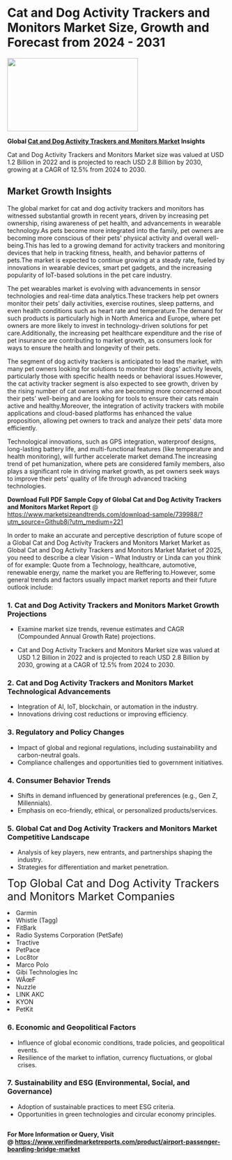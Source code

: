 <H1>Cat and Dog Activity Trackers and Monitors Market Size, Growth and Forecast from 2024 - 2031</H1><img class="aligncenter size-medium wp-image-584254" src="https://thirdeyenews.in/wp-content/uploads/2024/09/Global-Market-Research-300x168.jpeg" alt="" width="300" height="168" /><p><strong>Global&nbsp;<a href="https://www.marketsizeandtrends.com/download-sample/739988/?utm_source=Github8j?utm_medium=221">Cat and Dog Activity Trackers and Monitors Market</a> Insights</strong></p><p>Cat and Dog Activity Trackers and Monitors Market size was valued at USD 1.2 Billion in 2022 and is projected to reach USD 2.8 Billion by 2030, growing at a CAGR of 12.5% from 2024 to 2030.</p><p><h2>Market Growth Insights</h2> <p>The global market for cat and dog activity trackers and monitors has witnessed substantial growth in recent years, driven by increasing pet ownership, rising awareness of pet health, and advancements in wearable technology.As pets become more integrated into the family, pet owners are becoming more conscious of their pets' physical activity and overall well-being.This has led to a growing demand for activity trackers and monitoring devices that help in tracking fitness, health, and behavior patterns of pets.The market is expected to continue growing at a steady rate, fueled by innovations in wearable devices, smart pet gadgets, and the increasing popularity of IoT-based solutions in the pet care industry.</p> <p>The pet wearables market is evolving with advancements in sensor technologies and real-time data analytics.These trackers help pet owners monitor their pets' daily activities, exercise routines, sleep patterns, and even health conditions such as heart rate and temperature.The demand for such products is particularly high in North America and Europe, where pet owners are more likely to invest in technology-driven solutions for pet care.Additionally, the increasing pet healthcare expenditure and the rise of pet insurance are contributing to market growth, as consumers look for ways to ensure the health and longevity of their pets.</p> <p>The segment of dog activity trackers is anticipated to lead the market, with many pet owners looking for solutions to monitor their dogs' activity levels, particularly those with specific health needs or behavioral issues.However, the cat activity tracker segment is also expected to see growth, driven by the rising number of cat owners who are becoming more concerned about their pets' well-being and are looking for tools to ensure their cats remain active and healthy.Moreover, the integration of activity trackers with mobile applications and cloud-based platforms has enhanced the value proposition, allowing pet owners to track and analyze their pets' data more efficiently.</p> <p>Technological innovations, such as GPS integration, waterproof designs, long-lasting battery life, and multi-functional features (like temperature and health monitoring), will further accelerate market demand.The increasing trend of pet humanization, where pets are considered family members, also plays a significant role in driving market growth, as pet owners seek ways to improve their pets' quality of life through advanced tracking technologies.</p> <p><span class=""><strong>Download Full PDF Sample Copy of Global Cat and Dog Activity Trackers and Monitors Market Report</strong> @ <a href="https://www.marketsizeandtrends.com/download-sample/739988/?utm_source=Github8j?utm_medium=221" target="_blank">https://www.marketsizeandtrends.com/download-sample/739988/?utm_source=Github8j?utm_medium=221</a></span></p><p>In order to make an accurate and perceptive description of future scope of a Global&nbsp;Cat and Dog Activity Trackers and Monitors Market Market as Global&nbsp;Cat and Dog Activity Trackers and Monitors Market Market of 2025, you need to describe a clear Vision &ndash; What Industry or Linda can you think of for example: Quote from a Technology, healthcare, automotive, renewable energy, name the market you are Reffering to.However, some general trends and factors usually impact market reports and their future outlook include:</p><h3>1.&nbsp;<strong>Cat and Dog Activity Trackers and Monitors Market Growth Projections</strong></h3><ul><li>Examine market size trends, revenue estimates and CAGR (Compounded Annual Growth Rate) projections.</li><li><p>Cat and Dog Activity Trackers and Monitors Market size was valued at USD 1.2 Billion in 2022 and is projected to reach USD 2.8 Billion by 2030, growing at a CAGR of 12.5% from 2024 to 2030.</p></li></ul><h3>2.&nbsp;<strong>Cat and Dog Activity Trackers and Monitors Market Technological Advancements</strong></h3><ul><li>Integration of AI, IoT, blockchain, or automation in the industry.</li><li>Innovations driving cost reductions or improving efficiency.</li></ul><h3>3.&nbsp;<strong>Regulatory and Policy Changes</strong></h3><ul><li>Impact of global and regional regulations, including sustainability and carbon-neutral goals.</li><li>Compliance challenges and opportunities tied to government initiatives.</li></ul><h3>4.&nbsp;<strong>Consumer Behavior Trends</strong></h3><ul><li>Shifts in demand influenced by generational preferences (e.g., Gen Z, Millennials).</li><li>Emphasis on eco-friendly, ethical, or personalized products/services.</li></ul><h3>5.&nbsp;<strong>Global Cat and Dog Activity Trackers and Monitors Market Competitive Landscape</strong></h3><ul><li>Analysis of key players, new entrants, and partnerships shaping the industry.</li><li>Strategies for differentiation and market penetration.</li></ul><p data-pm-slice="1 1 []"><span style="color: inherit; font-family: inherit; font-size: 25px;">Top Global Cat and Dog Activity Trackers and Monitors Market Companies</span></p><div class="" data-test-id=""><p><li>Garmin</li><li> Whistle (Tagg)</li><li> FitBark</li><li> Radio Systems Corporation (PetSafe)</li><li> Tractive</li><li> PetPace</li><li> Loc8tor</li><li> Marco Polo</li><li> Gibi Technologies Inc</li><li> WÃœF</li><li> Nuzzle</li><li> LINK AKC</li><li> KYON</li><li> PetKit</li></p></div><h3>6.&nbsp;<strong>Economic and Geopolitical Factors</strong></h3><ul><li>Influence of global economic conditions, trade policies, and geopolitical events.</li><li>Resilience of the market to inflation, currency fluctuations, or global crises.</li></ul><h3>7.&nbsp;<strong>Sustainability and ESG (Environmental, Social, and Governance)</strong></h3><ul><li>Adoption of sustainable practices to meet ESG criteria.</li><li>Opportunities in green technologies and circular economy principles.</li></ul><h2><strong style="font-size: 14px;">For More Information or Query, Visit @&nbsp;</strong><a style="background-color: #ffffff; font-size: 14px;" href="https://www.marketsizeandtrends.com/report/cat-and-dog-activity-trackers-and-monitors-market/" target="_blank">https://www.verifiedmarketreports.com/product/airport-passenger-boarding-bridge-market</a></h2>